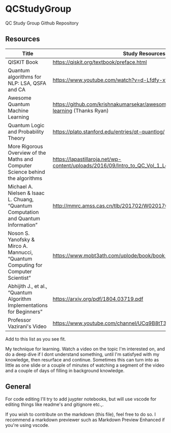 # QCStudyGroup
QC Study Group Github Repository

## Resources

| Title | Study Resources | Contributor |
| ------| --------------- | ----------- |
| QISKIT Book | https://qiskit.org/textbook/preface.html  | |
| Quantum algorithms for NLP: LSA, QSFA and CA | https://www.youtube.com/watch?v=d-Lfdfy-xw8 | |
| Awesome Quantum Machine Learning | https://github.com/krishnakumarsekar/awesome-quantum-machine-learning (Thanks Ryan)| |
| Quantum Logic and Probability Theory | https://plato.stanford.edu/entries/qt-quantlog/ | Ryan30 |
| More Rigorous Overview of the Maths and Computer Science behind the algorithms | https://lapastillaroja.net/wp-content/uploads/2016/09/Intro_to_QC_Vol_1_Loceff.pdf | 
|Michael A. Nielsen & Isaac L. Chuang, “Quantum Computation and Quantum Information”| http://mmrc.amss.cas.cn/tlb/201702/W020170224608149940643.pdf |
|Noson S. Yanofsky & Mirco A. Mannucci, “Quantum Computing for Computer Scientist”| https://www.mobt3ath.com/uplode/book/book-71712.pdf |
|Abhijith J., et al., “Quantum Algorithm Implementations for Beginners”|https://arxiv.org/pdf/1804.03719.pdf |
|Professor Vazirani's Video |https://www.youtube.com/channel/UCq9B8tT3oXl8BSyaoBPQXQw/playlists |

Add to this list as you see fit.



My technique for learning.
Watch a video on the topic I'm interested on, and do a deep dive if I dont understand something, until I'm satisfyed with my knowledge, then resurface and continue. Sometimes this can turn into as little as one slide or a couple of minutes of watching a segment of the video and a couple of days of filling in background knowledge.


## General

For code editing I'll try to add juypter notebooks, but will use vscode for editing things like readme's and gitignore etc.,. 

If you wish to contribute on the markdown (this file), feel free to do so. I recommend a markdown previewer such as Markdown Preview Enhanced if you're using vscode.



    





